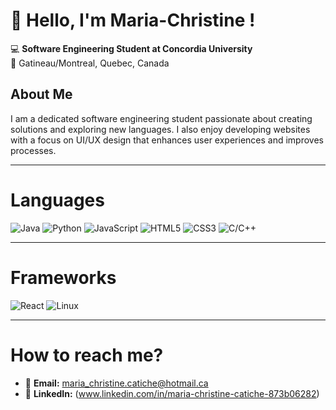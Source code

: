 # 👋 Hello, I'm Maria-Christine !

💻 **Software Engineering Student at Concordia University**  
📍 Gatineau/Montreal, Quebec, Canada  

## About Me
I am a dedicated software engineering student passionate about creating solutions and exploring new languages. I also enjoy developing websites with a focus on UI/UX design that enhances user experiences and improves processes.

---

# Languages
![Java](https://img.shields.io/badge/Java-%23ED8B00.svg?style=for-the-badge&logo=java&logoColor=white)
![Python](https://img.shields.io/badge/Python-%233776AB.svg?style=for-the-badge&logo=python&logoColor=white)
![JavaScript](https://img.shields.io/badge/JavaScript-%23F7DF1E.svg?style=for-the-badge&logo=javascript&logoColor=black)
![HTML5](https://img.shields.io/badge/HTML5-%23E34F26.svg?style=for-the-badge&logo=html5&logoColor=white)
![CSS3](https://img.shields.io/badge/CSS3-%231572B6.svg?style=for-the-badge&logo=css3&logoColor=white)
![C/C++](https://img.shields.io/badge/C/C++-%2300599C.svg?style=for-the-badge&logo=c%2B%2B&logoColor=white)

---

# Frameworks
![React](https://img.shields.io/badge/React-%2361DAFB.svg?style=for-the-badge&logo=react&logoColor=black)
![Linux](https://img.shields.io/badge/Linux-%23FCC624.svg?style=for-the-badge&logo=linux&logoColor=black) 

--- 
# How to reach me?
- 📧 **Email:** maria_christine.catiche@hotmail.ca 
- 💼 **LinkedIn:** (www.linkedin.com/in/maria-christine-catiche-873b06282)

